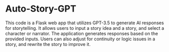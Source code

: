 # Auto-Story-GPT
This code is a Flask web app that utilizes GPT-3.5 to generate AI responses for storytelling. It allows users to input a story idea and a story, and select a character or narrator. The application generates responses based on the provided inputs. Users can also adjust for continuity or logic issues in a story, and rewrite the story to improve it.
